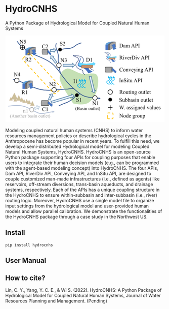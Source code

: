 # HydroCNHS
A Python Package of Hydrological Model for Coupled Natural Human Systems

![CAWS](./docs/figs/CAWS.png)


Modeling coupled natural human systems (CNHS) to inform water resources management policies or describe hydrological cycles in the Anthropocene has become popular in recent years. To fulfill this need, we develop a semi-distributed Hydrological model for modeling Coupled Natural Human Systems, HydroCNHS. HydroCNHS is an open-source Python package supporting four APIs for coupling purposes that enable users to integrate their human decision models (e.g., can be programmed with the agent-based modeling concept) into HydroCNHS. The four APIs, Dam API, RiverDiv API, Conveying API, and InSitu API, are designed to couple customized man-made infrastructures (i.e., defined as agents) like reservoirs, off-stream diversions, trans-basin aqueducts, and drainage systems, respectively. Each of the APIs has a unique coupling structure in the HydroCNHS to ensure within-subbasin and inter-subbasin (i.e., river) routing logic. Moreover, HydroCNHS use a single model file to organize input settings from the hydrological model and user-provided human models and allow parallel calibration. We demonstrate the functionalities of the HydroCNHS package through a case study in the Northwest US.


## Install
```
pip install hydrocnhs
```

## User Manual


## How to cite?
Lin, C. Y., Yang, Y. C. E., & Wi S. (2022). HydroCNHS: A Python Package of Hydrological Model for Coupled Natural Human Systems, Journal of Water Resources Planning and Management. (Pending)

